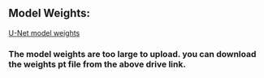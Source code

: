 ## Model Weights:

[U-Net model weights](https://drive.google.com/file/d/1G8Hw5SZtmLsAQO0n0RD34jlHtzzFbp5V/view?usp=sharing)

### The model weights are too large to upload. you can download the weights pt file from the above drive link.